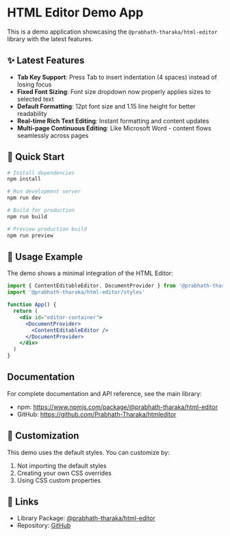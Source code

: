 # HTML Editor Demo App

This is a demo application showcasing the `@prabhath-tharaka/html-editor` library with the latest features.

## ✨ Latest Features

- **Tab Key Support**: Press Tab to insert indentation (4 spaces) instead of losing focus
- **Fixed Font Sizing**: Font size dropdown now properly applies sizes to selected text
- **Default Formatting**: 12pt font size and 1.15 line height for better readability
- **Real-time Rich Text Editing**: Instant formatting and content updates
- **Multi-page Continuous Editing**: Like Microsoft Word - content flows seamlessly across pages

## 🚀 Quick Start

```bash
# Install dependencies
npm install

# Run development server
npm run dev

# Build for production
npm run build

# Preview production build
npm run preview
```

## 📖 Usage Example

The demo shows a minimal integration of the HTML Editor:

```jsx
import { ContentEditableEditor, DocumentProvider } from '@prabhath-tharaka/html-editor'
import '@prabhath-tharaka/html-editor/styles'

function App() {
  return (
    <div id="editor-container">
      <DocumentProvider>
        <ContentEditableEditor />
      </DocumentProvider>
    </div>
  )
}
```

##  Documentation

For complete documentation and API reference, see the main library:
- npm: https://www.npmjs.com/package/@prabhath-tharaka/html-editor
- GitHub: https://github.com/Prabhath-Tharaka/htmleditor

## 🎨 Customization

This demo uses the default styles. You can customize by:
1. Not importing the default styles
2. Creating your own CSS overrides
3. Using CSS custom properties

## 🔗 Links

- Library Package: [@prabhath-tharaka/html-editor](https://www.npmjs.com/package/@prabhath-tharaka/html-editor)
- Repository: [GitHub](https://github.com/Prabhath-Tharaka/htmleditor)
